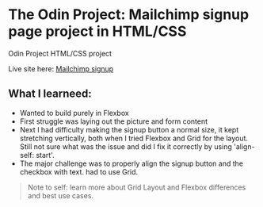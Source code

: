 # The Odin Project: Mailchimp signup page project in HTML/CSS
Odin Project HTML/CSS project

Live site here: [Mailchimp signup](https://ikass.github.io/mailchimp-signup/)

## What I learneed:

- Wanted to build purely in Flexbox
- First struggle was laying out the picture and form content
- Next I had difficulty making the signup button a normal size, it kept stretching vertically, both when I tried Flexbox and Grid for the layout. Still not sure what was the issue and did I fix it correctly by using 'align-self: start'.
- The major challenge was to properly align the signup button and the checkbox with text. had to use Grid.

> Note to self: learn more about Grid Layout and Flexbox differences and best use cases.

